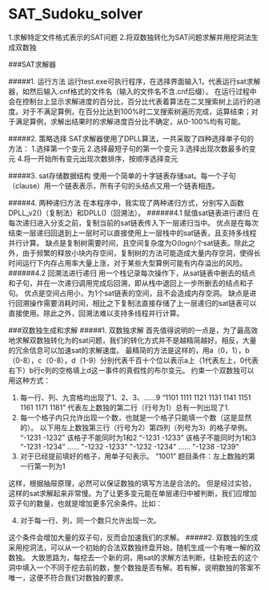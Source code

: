 # SAT_Sudoku_solver
1.求解特定文件格式表示的SAT问题 2.将双数独转化为SAT问题求解并用挖洞法生成双数独

###SAT求解器

#####1. 运行方法
运行test.exe可执行程序，在选择界面输入1，代表运行sat求解器，如然后输入.cnf格式的文件名（输入的文件名不含.cnf后缀）。
在运行过程中会在控制台上显示求解进度的百分比，百分比代表着算法在二叉搜索树上运行的进度。对于不满足算例，在百分比达到100%时二叉搜索树遍历完成，运算结束；对于满足算例，求解出结果时的求解进度百分比不确定，从0-100%均有可能。

#####2. 策略选择
SAT求解器使用了DPLL算法，一共采取了四种选择单子句的方法：
    1.选择第一个变元
    2.选择最短子句的第一个变元
    3.选择出现次数最多的变元
    4.将一开始所有变元出现次数排序，按顺序选择变元

#####3. sat存储数据结构
使用一个简单的十字链表存储sat。每一个子句（clause）用一个链表表示，所有子句的头结点又用一个链表相连。

#####4. 两种递归方法
在本程序中，我实现了两种递归方式，分别写入函数DPLL_v2()（复制法）和DPLL()（回溯法）。
######4.1 赋值sat链表进行递归
在每次递归进入分支之前，复制当前的sat链表传入下一层递归当中。
优点是在每次结束一层递归回退到上一层时可以直接使用上一层栈中的sat链表，且支持多线程并行计算。
缺点是复制树需要时间，且空间复杂度为O(logn)个sat链表。除此之外，由于频繁的释放小块内存空间，复制树的方法可能造成大量内存空洞，使得长时间运行下内存占用率大量上涨，对于某些大型算例可能有内存溢出的风险。
######4.2 回溯法进行递归
用一个栈记录每次操作下，从sat链表中删去的结点和子句，并在一次递归调用完成后回溯，即从栈中退回上一步所删去的结点和子句。
优点是空间占用小，为1个sat链表的空间，且不会造成内存空洞。
缺点是进行回溯操作需要消耗时间，相比之下复制法直接存储了上一层递归的sat链表可以直接使用。除此之外，回溯法难以支持多线程并行计算。

###双数独生成和求解
#####1. 双数独求解
首先值得说明的一点是，为了最高效地求解双数独转化为的sat问题，我们的转化方式并不是越精简越好。相反，大量的冗余信息可以加速sat的求解速度。
最精简的方法是这样的，用a（0，1），b（0-8），c（0-8），d（1-9）分别代表千百十个位以表示a上（1代表左上，0代表右下）b行c列的空格填上d这一事件的真假性的布尔变元。
约束一个双数独可以用这种方式：
1. 每一行、列、九宫格均出现了1、2、3、......9
    “1101 1111 1121 1131 1141 1151 1161 1171 1181” 代表左上数独的第二行（行号为1）总有一列出现了1.
2. 每一个格子内只允许出现一个数，也就是一个格子只能填一个数（这是显然的）。
    以下用左上数独第三行（行号为2）第四列（列号为3）的格子举例。
    “-1231 -1232” 该格子不能同时为1和2
    “-1231 -1233” 该格子不能同时为1和3
    “-1231 -1234”
    ......
    "-1232 -1233"
    "-1232 -1234"
    ......
    "-1238 -1239"
3. 对于已经提前填好的格子，用单子句表示。
    “1001” 题目条件：左上数独的第一行第一列为1

这样，根据抽屉原理，必然可以保证数独的填写方法是合法的。
但是经过实验，这样的sat求解起来非常慢。为了让更多变元能在单层递归中被判断，我们应增加双子句的数量，也就是增加更多冗余条件。比如：

4. 对于每一行、列，同一个数只允许出现一次。

这个条件会增加大量的双子句，反而会加速我们的求解。
#####2. 双数独的生成
采用挖洞法，可以从一个初始的合法双数独终盘开始，随机生成一个有唯一解的双数独。
大致思路为，每挖去一个新的洞，用sat的求解方法判断，往新挖去的这个洞中填入一个不同于挖去前的数，整个数独是否有解。若有解，说明数独的答案不唯一，这便不符合我们对数独的要求。